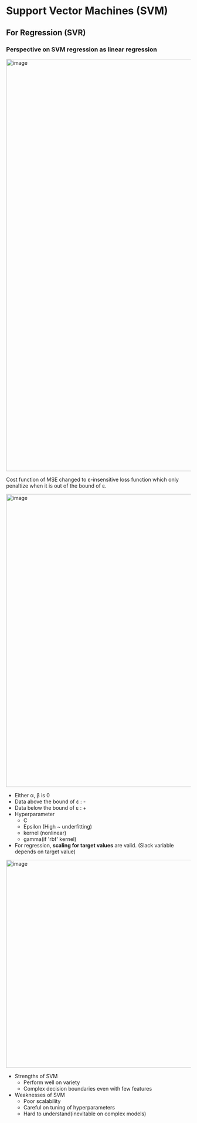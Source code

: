 # Support Vector Machines (SVM)
## For Regression (SVR)

### Perspective on SVM regression as linear regression

<img width="1120" alt="image" src="https://github.com/user-attachments/assets/90e91b6b-d23a-4ece-b5c3-278f88e827b9">  

Cost function of MSE changed to ε-insensitive loss function which only penaltize when it is out of the bound of ε.

<img width="796" alt="image" src="https://github.com/user-attachments/assets/54ebfdba-ce2f-4074-8968-2922cee507a6">  

- Either α, β is 0  
- Data above the bound of ε : -
- Data below the bound of ε : +
- Hyperparameter
    - C
    - Epsilon (High ~ underfitting)
    - kernel (nonlinear)
    - gamma(if 'rbf' kernel)
- For regression, **scaling for target values** are valid. (Slack variable depends on target value)
<img width="565" alt="image" src="https://github.com/user-attachments/assets/f79195fb-00f1-46a8-853b-1cd259766fb0">


- Strengths of SVM
    - Perform well on variety
    - Complex decision boundaries even with few features
- Weaknesses of SVM
    - Poor scalability
    - Careful on tuning of hyperparameters
    - Hard to understand(inevitable on complex models)